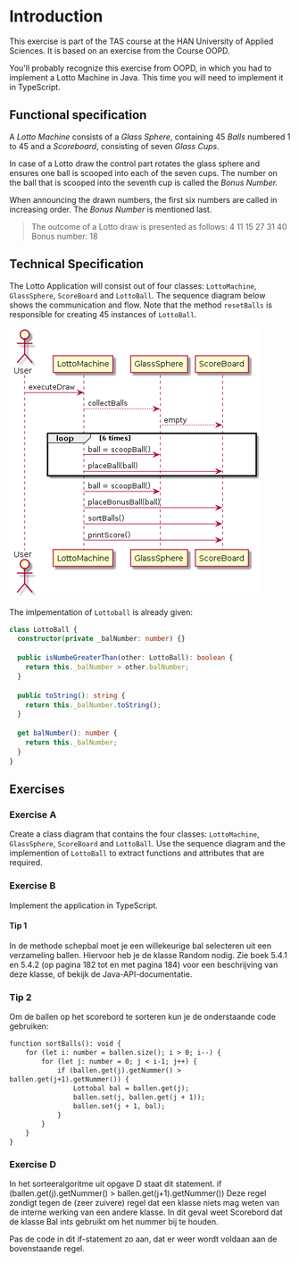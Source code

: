 # Introduction

This exercise is part of the TAS course at the HAN University of Applied Sciences. It is based on an exercise from the Course OOPD.

You'll probably recognize this exercise from OOPD, in which you had to implement a Lotto Machine in Java. This time you will
need to implement it in TypeScript.

## Functional specification
A *Lotto Machine* consists of a *Glass Sphere*, containing 45 *Balls* numbered 1 to 45 and a *Scoreboard*, consisting of seven *Glass Cups*.

In case of a Lotto draw the control part rotates the glass sphere and ensures one ball is scooped into each of the seven cups. The number on the ball that is 
scooped into the seventh cup is called the *Bonus Number.*

When announcing the drawn numbers, the first six numbers are called in increasing order. The *Bonus Number* is mentioned last.

> The outcome of a Lotto draw is presented as follows:    4   11   15   27   31   40   Bonus number: 18
>

## Technical Specification
The Lotto Application will consist out of four classes: `LottoMachine`, `GlassSphere`, `ScoreBoard` and `LottoBall`. The sequence 
diagram below shows the communication and flow. Note that the method `resetBalls` is responsible for creating 45 instances of
`LottoBall`. 

![Sequence Diagram](images/lotto-sequence-diagram.png "E1 Stack trace")

The imlpementation of `Lottoball` is already given:

```typescript
class LottoBall {
  constructor(private _balNumber: number) {}

  public isNumbeGreaterThan(other: LottoBall): boolean {
    return this._balNumber > other.balNumber;
  }

  public toString(): string {
    return this._balNumber.toString();
  }

  get balNumber(): number {
    return this._balNumber;
  }
}
```

## Exercises

### Exercise A
Create a class diagram that contains the four classes: `LottoMachine`, `GlassSphere`, `ScoreBoard` and `LottoBall`. Use 
the sequence diagram and the implemention of `LottoBall` to extract functions and attributes that are required.

### Exercise B
Implement the application in TypeScript.

#### Tip 1
In de methode schepbal moet je een willekeurige bal selecteren uit een verzameling ballen. Hiervoor heb je de klasse Random nodig. 
Zie boek 5.4.1 en 5.4.2 (op pagina 182 tot en met pagina 184) voor een beschrijving van deze klasse, of bekijk de Java-API-documentatie.
### Tip 2
Om de ballen op het scorebord te sorteren kun je de onderstaande code gebruiken:

```
function sortBalls(): void {
	for (let i: number = ballen.size(); i > 0; i--) {
		for (let j: number = 0; j < i-1; j++) { 
            if (ballen.get(j).getNummer() > ballen.get(j+1).getNummer()) {
            	Lottobal bal = ballen.get(j);
                ballen.set(j, ballen.get(j + 1));
            	ballen.set(j + 1, bal);
            }
        }
	}
}
```
### Exercise D
In het sorteeralgoritme uit opgave D staat dit statement. 
if (ballen.get(j).getNummer() > ballen.get(j+1).getNummer())
Deze regel zondigt tegen de (zeer zuivere) regel dat een klasse niets mag weten van de interne werking van een andere klasse. In dit geval weet Scorebord dat de klasse Bal ints gebruikt om het nummer bij te houden. 

Pas de code in dit if-statement zo aan, dat er weer wordt voldaan aan de bovenstaande regel.
